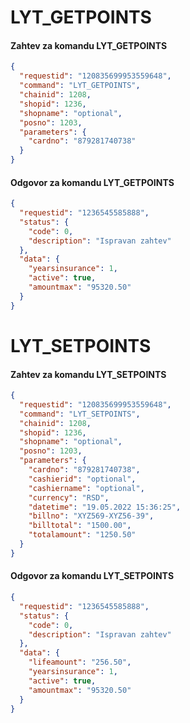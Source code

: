 # LYT_GETPOINTS
#### Zahtev za komandu LYT_GETPOINTS
```json
{
  "requestid": "120835699953559648",
  "command": "LYT_GETPOINTS",
  "chainid": 1208,
  "shopid": 1236,
  "shopname": "optional",
  "posno": 1203,
  "parameters": {
    "cardno": "879281740738"
  }
}
```
#### Odgovor za komandu LYT_GETPOINTS
```json
{
  "requestid": "1236545585888",
  "status": {
    "code": 0,
    "description": "Ispravan zahtev"
  },
  "data": {
    "yearsinsurance": 1,
    "active": true,
    "amountmax": "95320.50"
  }
}
```
# LYT_SETPOINTS
#### Zahtev za komandu LYT_SETPOINTS
```json
{
  "requestid": "120835699953559648",
  "command": "LYT_SETPOINTS",
  "chainid": 1208,
  "shopid": 1236,
  "shopname": "optional",
  "posno": 1203,
  "parameters": {
    "cardno": "879281740738",
    "cashierid": "optional",
    "cashiername": "optional",
    "currency": "RSD",
    "datetime": "19.05.2022 15:36:25",
    "billno": "XYZ569-XYZ56-39",
    "billtotal": "1500.00",
    "totalamount": "1250.50"
  }
}
```
#### Odgovor za komandu LYT_SETPOINTS
```json
{
  "requestid": "1236545585888",
  "status": {
    "code": 0,
    "description": "Ispravan zahtev"
  },
  "data": {
    "lifeamount": "256.50",
    "yearsinsurance": 1,
    "active": true,
    "amountmax": "95320.50"
  }
}
```